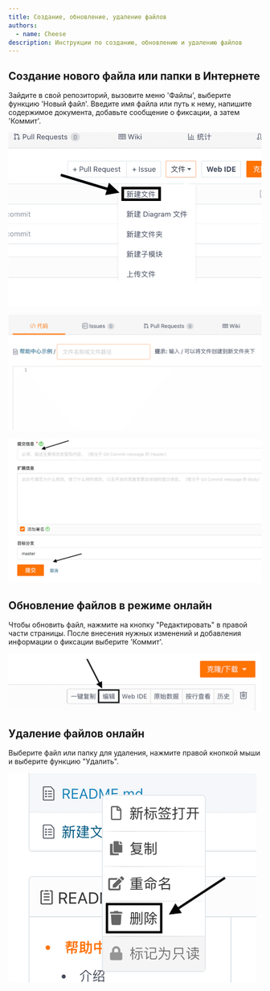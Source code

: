 ```yaml
---
title: Создание, обновление, удаление файлов
authors:
  - name: Cheese
description: Инструкции по созданию, обновлению и удалению файлов
---
```


## Создание нового файла или папки в Интернете

Зайдите в свой репозиторий, вызовите меню 'Файлы', выберите функцию 'Новый файл'. Введите имя файла или путь к нему, напишите содержимое документа, добавьте сообщение о фиксации, а затем 'Коммит'.

![Новый файл](./assets/a-new-file.png)

![Новый файл](./assets/a-write-file-name.png)

![Новый файл](./assets/a-commit-new-file.png)

## Обновление файлов в режиме онлайн

Чтобы обновить файл, нажмите на кнопку "Редактировать" в правой части страницы. После внесения нужных изменений и добавления информации о фиксации выберите 'Коммит'.

![Обновить файл.png](./assets/a-file-update.png)

## Удаление файлов онлайн

Выберите файл или папку для удаления, нажмите правой кнопкой мыши и выберите функцию "Удалить".

![Удалить файл](./assets/a-file-delete.png)